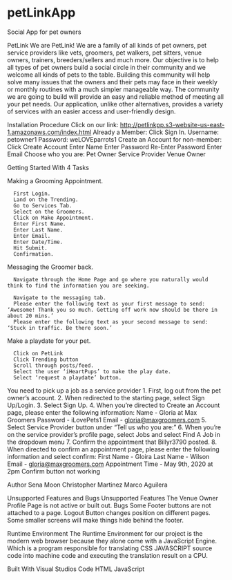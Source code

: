 # petLinkApp
Social App for pet owners

PetLink
    We are PetLink! We are a family of all kinds of pet owners, 
    pet service providers like vets, groomers, pet walkers, 
    pet sitters, venue owners, trainers, breeders/sellers and much more. 
    Our objective is to help all types of pet owners build a social circle
    in their community and we welcome all kinds of pets to the table. 
    Building this community will help solve many issues that the owners 
    and their pets may face in their weekly or monthly routines with a 
    much simpler manageable way. The community we are going to build 
    will provide an easy and reliable method of meeting all your pet needs. 
    Our application, unlike other alternatives, provides a variety of services 
    with an easier access and user-friendly design.

Installation Procedure
    Click on our link:  http://petlinkpp.s3-website-us-east-1.amazonaws.com/index.html
Already a Member:
    Click Sign In.
    Username: petowner1
    Password: weLOVEparrots1
Create an Account for non-member:
    Click Create Account 
    Enter Name 
    Enter Password
    Re-Enter Password
    Enter Email 
    Choose who you are:
    Pet Owner 
    Service Provider 
    Venue Owner 

Getting Started With 4 Tasks 
 
  Making a Grooming Appointment.
  
      First Login. 
      Land on the Trending.
      Go to Services Tab.
      Select on the Groomers.
      Click on Make Appointment. 
      Enter First Name. 
      Enter Last Name. 
      Enter Email.
      Enter Date/Time. 
      Hit Submit. 
      Confirmation. 

  Messaging the Groomer back. 
 
      Navigate through the Home Page and go where you naturally would think to find the information you are seeking.

      Navigate to the messaging tab.
      Please enter the following text as your first message to send:  ‘Awesome! Thank you so much. Getting off work now should be there in about 20 mins.’
      Please enter the following text as your second message to send: ‘Stuck in traffic. Be there soon.’




Make a playdate for your pet.
 
      Click on PetLink 
      Click Trending button
      Scroll through posts/feed.
      Select the user ‘iHeartPups’ to make the play date.
      Select ‘request a playdate’ button.
                                                                                                                                                                                                                                                                                                                                                                                                                                                                                                                                                                                                                                                                                                                                                                                                                                                                                                                                                                                                                                                                                                                                                                                                                                                                                                                                                                                                                                                                                                                                                                                                                                                                                                                                                                                                                                                                                                                                                                                                                                                                                                                                                                                                                                                                                                                                                                                                                                                                                                                                                                                                                                                                                                                                                                                                                                                                                                                                                                                                                                                                                                                                                                                                                                                                                                                                                                                                                                                                                                                                                                                                                                                                                                                                                                                                                                                                                                                                                                                                                                                                                                                                                                                                                                                                                                                                                                                                                                                                                                                                                                                                                                                                                                                                                                                                                                                                                                                                                                                                                                                                                                                                                                                                                                                                                                                                                                                                                                                                                                                                                                                                                                                                                                                                                                                                                                                                                                                        

You need to pick up a job as a service provider
      1. First, log out from the pet owner’s account.
      2. When redirected to the starting page, select Sign Up/Login.
      3. Select Sign Up.
      4. When you’re directed to Create an Account page, please enter the following information:
      Name - Gloria at Max Groomers
      Password - iLovePets1
      Email - gloria@maxgroomers.com
      5. Select Service Provider button under “Tell us who you are:”
      6. When you’re on the service provider’s profile page, select Jobs and select Find A Job in the dropdown menu
      7. Confirm the appointment that Billyr3790 posted.
      8. When directed to confirm an appointment page, please enter the following information and select confirm:
      First Name - Gloira
      Last Name - Wilson
      Email - gloria@maxgroomers.com
      Appointment Time - May 9th, 2020 at 2pm
      Confirm button not working

Author
    Sena Moon 
    Christopher Martinez 
    Marco Aguilera 
    
Unsupported Features and Bugs
  Unsupported Features 
      The Venue Owner Profile Page is not active or built out.
  Bugs
      Some Footer buttons are not attached to a page. 
      Logout Button changes position on different pages.
      Some smaller screens will make things hide behind the footer.
      
Runtime Environment
      The Runtime Environment for our project is the modern web browser because they alone come with a JavaScript Engine. Which is a program responsible for translating CSS
      JAVASCRIPT source code into machine code and executing the translation result on a CPU.
 
Built With
    Visual Studios Code 
    HTML
    JavaScript
 

